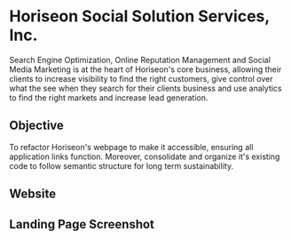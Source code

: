# Horiseon Social Solution Services, Inc.

Search Engine Optimization, Online Reputation Management and Social Media Marketing is at the heart of Horiseon's core business, allowing their clients to increase visibility to find the right customers, give control over what the see when they search for their clients business and use analytics to find the right markets and increase lead generation.

## Objective
To refactor Horiseon's webpage to make it accessible, ensuring all application links function. Moreover, consolidate and organize it's existing code to follow semantic structure for long term sustainability.

## Website

## Landing Page Screenshot

